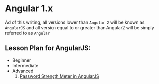 # Angular 1.x

Ad of this writing, all versions lower than `Angular 2` will be known as `AngularJS` and all version equal to or greater than Angular2 will be simply referred to as `Angular`

## Lesson Plan for AngularJS:

* Beginner
* Intermediate
* Advanced
  1. [Password Strength Meter in AngularJS](https://scotch.io/tutorials/password-strength-meter-in-angularjs)
